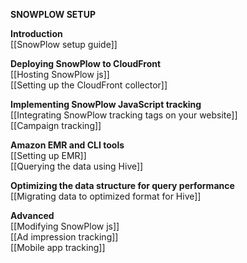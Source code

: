 **SNOWPLOW SETUP**

**Introduction**  
[[SnowPlow setup guide]]  

**Deploying SnowPlow to CloudFront**  
[[Hosting SnowPlow js]]  
[[Setting up the CloudFront collector]]

**Implementing SnowPlow JavaScript tracking**  
[[Integrating SnowPlow tracking tags on your website]]  
[[Campaign tracking]]

**Amazon EMR and CLI tools**  
[[Setting up EMR]]  
[[Querying the data using Hive]]  

**Optimizing the data structure for query performance**  
[[Migrating data to optimized format for Hive]]  
 
**Advanced**  
[[Modifying SnowPlow js]]  
[[Ad impression tracking]]  
[[Mobile app tracking]]